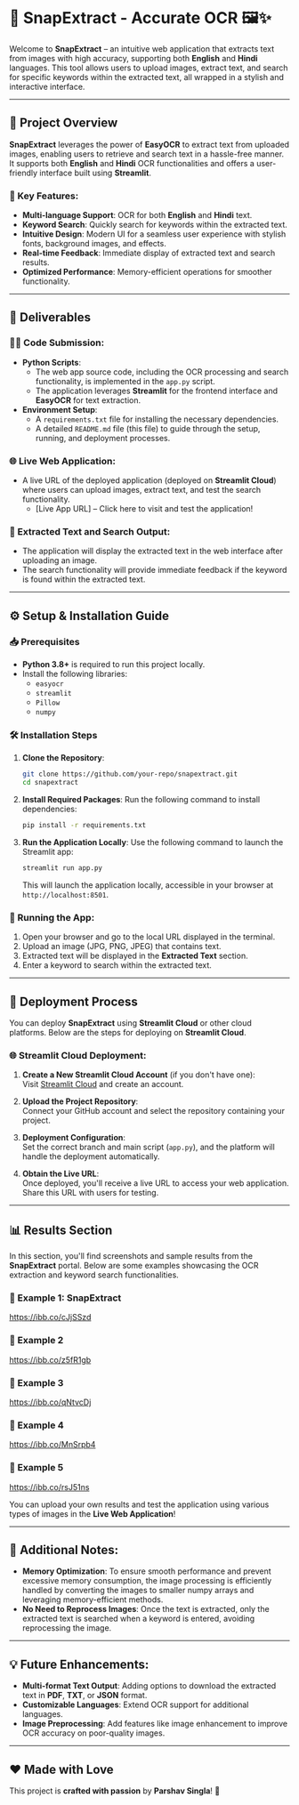 # 📜 SnapExtract - Accurate OCR 🖼️✨

Welcome to **SnapExtract** – an intuitive web application that extracts text from images with high accuracy, supporting both **English** and **Hindi** languages. This tool allows users to upload images, extract text, and search for specific keywords within the extracted text, all wrapped in a stylish and interactive interface. 

---

## 🚀 Project Overview

**SnapExtract** leverages the power of **EasyOCR** to extract text from uploaded images, enabling users to retrieve and search text in a hassle-free manner. It supports both **English** and **Hindi** OCR functionalities and offers a user-friendly interface built using **Streamlit**.

### 🌟 Key Features:
- **Multi-language Support**: OCR for both **English** and **Hindi** text.
- **Keyword Search**: Quickly search for keywords within the extracted text.
- **Intuitive Design**: Modern UI for a seamless user experience with stylish fonts, background images, and effects.
- **Real-time Feedback**: Immediate display of extracted text and search results.
- **Optimized Performance**: Memory-efficient operations for smoother functionality.

---

## 📁 Deliverables

### 🧑‍💻 Code Submission:
- **Python Scripts**:
    - The web app source code, including the OCR processing and search functionality, is implemented in the `app.py` script.
    - The application leverages **Streamlit** for the frontend interface and **EasyOCR** for text extraction.
- **Environment Setup**:
    - A `requirements.txt` file for installing the necessary dependencies.
    - A detailed `README.md` file (this file) to guide through the setup, running, and deployment processes.

### 🌐 Live Web Application:
- A live URL of the deployed application (deployed on **Streamlit Cloud**) where users can upload images, extract text, and test the search functionality.
    - [Live App URL] – Click here to visit and test the application!

### 📜 Extracted Text and Search Output:
- The application will display the extracted text in the web interface after uploading an image.
- The search functionality will provide immediate feedback if the keyword is found within the extracted text.

---

## ⚙️ Setup & Installation Guide

### 📥 Prerequisites
- **Python 3.8+** is required to run this project locally.
- Install the following libraries:
  - `easyocr`
  - `streamlit`
  - `Pillow`
  - `numpy`

### 🛠️ Installation Steps
1. **Clone the Repository**:
    ```bash
    git clone https://github.com/your-repo/snapextract.git
    cd snapextract
    ```

2. **Install Required Packages**:
    Run the following command to install dependencies:
    ```bash
    pip install -r requirements.txt
    ```

3. **Run the Application Locally**:
    Use the following command to launch the Streamlit app:
    ```bash
    streamlit run app.py
    ```
    This will launch the application locally, accessible in your browser at `http://localhost:8501`.

### 🧪 Running the App:
1. Open your browser and go to the local URL displayed in the terminal.
2. Upload an image (JPG, PNG, JPEG) that contains text.
3. Extracted text will be displayed in the **Extracted Text** section.
4. Enter a keyword to search within the extracted text.

---

## 🚀 Deployment Process

You can deploy **SnapExtract** using **Streamlit Cloud** or other cloud platforms. Below are the steps for deploying on **Streamlit Cloud**.

### 🌐 Streamlit Cloud Deployment:
1. **Create a New Streamlit Cloud Account** (if you don't have one):  
    Visit [Streamlit Cloud](https://streamlit.io/cloud) and create an account.
    
2. **Upload the Project Repository**:  
    Connect your GitHub account and select the repository containing your project.

3. **Deployment Configuration**:  
    Set the correct branch and main script (`app.py`), and the platform will handle the deployment automatically.

4. **Obtain the Live URL**:  
    Once deployed, you'll receive a live URL to access your web application. Share this URL with users for testing.

---

## 📊 Results Section

In this section, you'll find screenshots and sample results from the **SnapExtract** portal. Below are some examples showcasing the OCR extraction and keyword search functionalities.

### 📸 Example 1: SnapExtract
https://ibb.co/cJjSSzd

### 📸 Example 2
https://ibb.co/z5fR1gb

### 📸 Example 3
https://ibb.co/qNtvcDj

### 📸 Example 4
https://ibb.co/MnSrpb4

### 📸 Example 5
https://ibb.co/rsJ51ns

You can upload your own results and test the application using various types of images in the **Live Web Application**!

---

## 📌 Additional Notes:
- **Memory Optimization**: To ensure smooth performance and prevent excessive memory consumption, the image processing is efficiently handled by converting the images to smaller numpy arrays and leveraging memory-efficient methods.
- **No Need to Reprocess Images**: Once the text is extracted, only the extracted text is searched when a keyword is entered, avoiding reprocessing the image.

---

## 💡 Future Enhancements:
- **Multi-format Text Output**: Adding options to download the extracted text in **PDF**, **TXT**, or **JSON** format.
- **Customizable Languages**: Extend OCR support for additional languages.
- **Image Preprocessing**: Add features like image enhancement to improve OCR accuracy on poor-quality images.

---

## ❤️ Made with Love
This project is **crafted with passion** by **Parshav Singla**! 🧡
